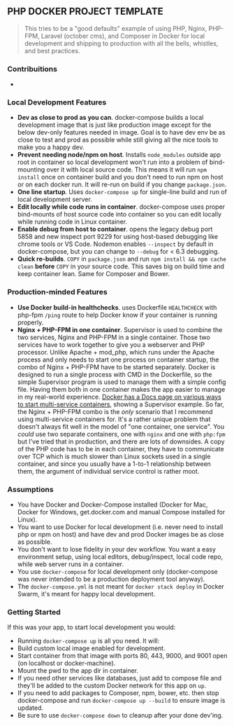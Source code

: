 ## PHP DOCKER PROJECT TEMPLATE

> This tries to be a "good defaults" example of using PHP, Nginx, PHP-FPM, Laravel (october cms), and Composer in Docker for local development and shipping to production with all the bells, whistles, and best practices.

### Contribuitions
- 

### Local Development Features

 - **Dev as close to prod as you can**. docker-compose builds a local development image that is just like production image except for the below dev-only features needed in image. Goal is to have dev env be as close to test and prod as possible while still giving all the nice tools to make you a happy dev.
 - **Prevent needing node/npm on host**. Installs `node_modules` outside app root in container so local development won't run into a problem of bind-mounting over it with local source code. This means it will run `npm install` once on container build and you don't need to run npm on host or on each docker run. It will re-run on build if you change `package.json`.
 - **One line startup**. Uses `docker-compose up` for single-line build and run of local development server.
 - **Edit locally while code runs in container**. docker-compose uses proper bind-mounts of host source code into container so you can edit locally while running code in Linux container.
 - **Enable debug from host to container**. opens the legacy debug port 5858 and new inspect port 9229 for using host-based debugging like chrome tools or VS Code. Nodemon enables `--inspect` by default in docker-compose, but you can change to `--debug` for < 6.3 debugging.
 - **Quick re-builds**. `COPY` in `package.json` and run `npm install && npm cache clean` **before** `COPY` in your source code. This saves big on build time and keep container lean. Same for Composer and Bower.


### Production-minded Features

 - **Use Docker build-in healthchecks**. uses Dockerfile `HEALTHCHECK` with php-fpm `/ping` route to help Docker know if your container is running properly.
 - **Nginx + PHP-FPM in one container**. Supervisor is used to combine the two services, Nginx and PHP-FPM in a single container. Those two services have to work together to give you a webserver and PHP processor. Unlike Apache + mod\_php, which runs under the Apache process and only needs to start one process on container startup, the combo of Nginx + PHP-FPM have to be started separately. Docker is designed to run a single process with CMD in the Dockerfile, so the simple Supervisor program is used to manage them with a simple config file. Having them both in one container makes the app easier to manage in my real-world experience. [Docker has a Docs page on various ways to start multi-service containers](https://docs.docker.com/engine/admin/multi-service_container/), showing a Supervisor example. So far, the Nginx + PHP-FPM combo is the *only* scenario that I recommend using multi-service containers for. It's a rather unique problem that doesn't always fit well in the model of "one container, one service". You *could* use two separate containers, one with `nginx` and one with `php:fpm` but I've tried that in production, and there are lots of downsides. A copy of the PHP code has to be in each container, they have to communicate over TCP which is much slower than Linux sockets used in a single container, and since you usually have a 1-to-1 relationship between them, the argument of individual service control is rather moot.


### Assumptions

 - You have Docker and Docker-Compose installed (Docker for Mac, Docker for Windows, get.docker.com and manual Compose installed for Linux).
 - You want to use Docker for local development (i.e. never need to install php or npm on host) and have dev and prod Docker images be as close as possible.
 - You don't want to lose fidelity in your dev workflow. You want a easy environment setup, using local editors, debug/inspect, local code repo, while web server runs in a container.
 - You use `docker-compose` for local development only (docker-compose was never intended to be a production deployment tool anyway).
 - The `docker-compose.yml` is not meant for `docker stack deploy` in Docker Swarm, it's meant for happy local development.

 
### Getting Started

If this was your app, to start local development you would:

 - Running `docker-compose up` is all you need. It will:
 - Build custom local image enabled for development.
 - Start container from that image with ports 80, 443, 9000, and 9001 open (on localhost or docker-machine).
 - Mount the pwd to the app dir in container.
 - If you need other services like databases, just add to compose file and they'll be added to the custom Docker network for this app on `up`.
 - If you need to add packages to Composer, npm, bower, etc. then stop docker-compose and run `docker-compose up --build` to ensure image is updated.
 - Be sure to use `docker-compose down` to cleanup after your done dev'ing.
